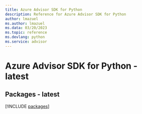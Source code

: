 ```yaml
---
title: Azure Advisor SDK for Python
description: Reference for Azure Advisor SDK for Python
author: lmazuel
ms.author: lmazuel
ms.data: 03/20/2023
ms.topic: reference
ms.devlang: python
ms.service: advisor
---
```

# Azure Advisor SDK for Python - latest
## Packages - latest
[!INCLUDE [packages](advisor-index.md)]